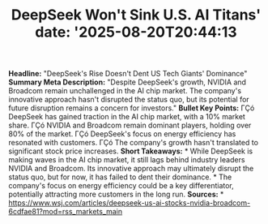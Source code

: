 ﻿---
title: "DeepSeek Won't Sink U.S. AI Titans'
date: '2025-08-20T20:44:13"
category: "Markets"
summary: ""
slug: "deepseek wont sink us ai titans"
source_urls:
  - "https://www.wsj.com/articles/deepseek-us-ai-stocks-nvidia-broadcom-6cdfae81?mod=rss_markets_main"
seo:
  title: "DeepSeek Won't Sink U.S. AI Titans | Hash n Hedge'
  description: '"
  keywords: ["news", "markets", "brief"]
---
**Headline:** "DeepSeek's Rise Doesn't Dent US Tech Giants' Dominance"  **Summary Meta Description:** "Despite DeepSeek's growth, NVIDIA and Broadcom remain unchallenged in the AI chip market. The company's innovative approach hasn't disrupted the status quo, but its potential for future disruption remains a concern for investors."  **Bullet Key Points:**  ΓÇó DeepSeek has gained traction in the AI chip market, with a 10% market share. ΓÇó NVIDIA and Broadcom remain dominant players, holding over 80% of the market. ΓÇó DeepSeek's focus on energy efficiency has resonated with customers. ΓÇó The company's growth hasn't translated to significant stock price increases.  **Short Takeaways:**  * While DeepSeek is making waves in the AI chip market, it still lags behind industry leaders NVIDIA and Broadcom. Its innovative approach may ultimately disrupt the status quo, but for now, it has failed to dent their dominance. * The company's focus on energy efficiency could be a key differentiator, potentially attracting more customers in the long run.  **Sources:**  * https://www.wsj.com/articles/deepseek-us-ai-stocks-nvidia-broadcom-6cdfae81?mod=rss_markets_main 
